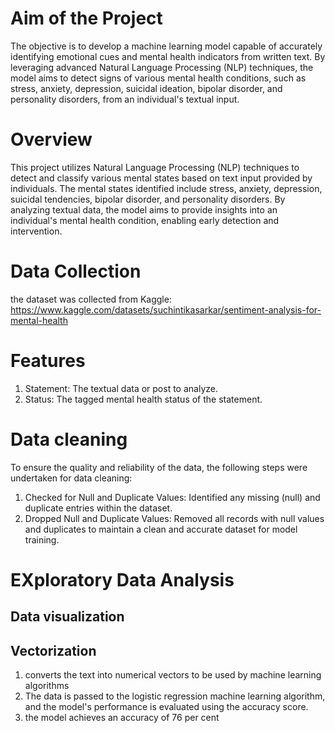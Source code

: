 # Aim of the Project
The objective is to develop a machine learning model capable of accurately identifying emotional cues and mental health indicators from written text. By leveraging advanced Natural Language Processing (NLP) techniques, the model aims to detect signs of various mental health conditions, such as stress, anxiety, depression, suicidal ideation, bipolar disorder, and personality disorders, from an individual's textual input.
# Overview
This project utilizes Natural Language Processing (NLP) techniques to detect and classify various mental states based on text input provided by individuals. The mental states identified include stress, anxiety, depression, suicidal tendencies, bipolar disorder, and personality disorders. By analyzing textual data, the model aims to provide insights into an individual's mental health condition, enabling early detection and intervention.
# Data Collection
the dataset was collected from Kaggle: https://www.kaggle.com/datasets/suchintikasarkar/sentiment-analysis-for-mental-health
# Features
1. Statement: The textual data or post to analyze.
2. Status: The tagged mental health status of the statement.
# Data cleaning
To ensure the quality and reliability of the data, the following steps were undertaken for data cleaning:
1. Checked for Null and Duplicate Values: Identified any missing (null) and duplicate entries within the dataset.
2. Dropped Null and Duplicate Values: Removed all records with null values and duplicates to maintain a clean and accurate      dataset for model training.
# EXploratory Data Analysis

## Data visualization
## Vectorization
1. converts the text into numerical vectors to be used by machine learning algorithms
2. The data is passed to the logistic regression machine learning algorithm, and the model's performance is evaluated using the accuracy score.
3. the model achieves an accuracy of 76 per cent
